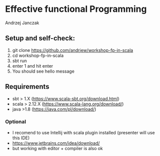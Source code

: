 # Effective functional Programming

Andrzej Janczak

## Setup and self-check:

1. git clone https://github.com/andrjew/workshop-fp-in-scala
2. cd workshop-fp-in-scala
3. sbt run
4. enter 1 and hit enter
5. You should see hello message

## Requirements

- sbt > 1.X (https://www.scala-sbt.org/download.html)
- scala > 2.12.X (https://www.scala-lang.org/download/)
- java >1.8 (https://java.com/pl/download/)

### Optional

- I recomend to use Intellij with scala plugin installed (presenter will use this IDE)
- https://www.jetbrains.com/idea/download/
- but working with editor + compiler is also ok

